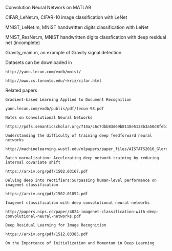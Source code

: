 Convolution Neural Network on MATLAB

CIFAR_LeNet.m, CIFAR-10 image classification with LeNet

MNIST_LeNet.m, MNIST handwritten digits classification with LeNet

MNIST_ResNet.m, MNIST handwritten digits classfication with deep residual net (incomplete)

Gravity_main.m, an example of Gravity signal detection

Datasets can be downloaded in

    http://yann.lecun.com/exdb/mnist/

    http://www.cs.toronto.edu/~kriz/cifar.html

    
Related papers

    Gradient-based Learning Applied to Document Recognition

    yann.lecun.com/exdb/publis/pdf/lecun-98.pdf

    Notes on Convolutional Neural Networks

    https://pdfs.semanticscholar.org/714a/c6c7dbb83d69b8118e5138b3a50d8feb789b.pdf

    Understanding the difficulty of training deep feedforward neural networks

    http://machinelearning.wustl.edu/mlpapers/paper_files/AISTATS2010_GlorotB10.pdf

    Batch normalization: Accelerating deep network training by reducing internal covariate shift

    https://arxiv.org/pdf/1502.03167.pdf

    Delving deep into rectifiers:Surpassing human-level performance on imagenet classification

    https://arxiv.org/pdf/1502.01852.pdf

    Imagenet classification with deep convolutional neural networks

    http://papers.nips.cc/paper/4824-imagenet-classification-with-deep-convolutional-neural-networks.pdf

    Deep Residual Learning for Image Recognition

    https://arxiv.org/pdf/1512.03385.pdf

    On the Importance of Initialization and Momentum in Deep Learning

